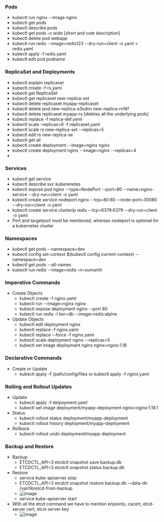 ### Pods
  - kubectl run nginx --image nginx
  - kubectl get pods
  - kubectl describe pods
  - kubectl get pods -o wide [short and cute description]
  - kubectl delete pod webapp
  - kubectl run redis --image=redis123 --dry-run=client -o yaml > redis.yaml
  - kubectl apply -f redis.yaml
  - kubectl edit pod podname
### ReplicaSet and Deployments
  - kubectl explain replicaset
  - kubectl create -f rs.yaml
  - kubectl get ReplicaSet
  - kubectl get replicaset new-replica-set
  - kubectl delete replicaset myapp-replicaset
  - kubectl delete pod new-replica-a3sdnn new-replica-rnf4f 
  - kubectl delete replicaset myapp-rs  [deletes all the underlying pods] 
  - kubectl replace -f replica-def.yaml
  - kubectl scale -replicas=6 -f replicaset.yaml
  - kubectl scale rs new-replica-set --replicas=5
  - kubectl edit rs new-replica-se
  - kubectl get all
  - kubectl create deployment --image=nginx nginx
  - kubectl create deployment nginx --image=nginx --replicas=4
  - 

### Services
  - kubectl get service
  - kubectl describe svc kuberenetes
  - kubectl expose pod nginx --type=NodePort --port=80 --name=nginx-service --dry-run=client -o yaml
  - kubectl create service nodeport nginx --tcp=80:80 --node-port=30080 --dry-run=client -o yaml
  - kubectl create service clusterip redis --tcp=6379:6379 --dry-run=client -o yaml
  - Port and targetport must be mentioned, whereas nodeport is optional for a kubernetes cluster
### Namespaces
  - kubectl get pods --namespace=dev
  - kubectl config set-context $(kubectl config current-context) --namespace=dev
  - kubectl get pods --all-names
  - kubectl run redis --image=redis -n=sumanth

### Imperative Commands
- Create Objects
  - kubectl create -f nginx.yaml
  - kubectl run --image=nginx nginx
  - kubectl expose deployment nginx --port 80
  - kubectl run redis -l tier=db --image=redis:alpine
- Update Objects
  - kubectl edit deployment nginx
  - kubectl replace -f nginx.yaml
  - kubectl replace --force -f nginx.yaml
  - kubectl scale deployment nginx --replicas=5
  - kubectl set image deployment nginx nginx=nginx:1.18
### Declarative Commands
- Create or Update
  - kubectl apply -f /path/config/files or kubectl apply -f nginx.yaml
### Rolling and Rollout Updates
- Update
  - kubectl apply -f delpoyment.yaml
  - kubectl set image deployment/myapp-deployment nginx=nginx:1.19.1
 - Status
   - kubectl rollout status deployment/myapp-deployment
   - kubectl rollout history deployment/myapp-deployment
  - Rollback
    - kubectl rollout undo deployment/myapp-deployment   
 ### Backup and Restore
 - Backup
   -  ETCDCTL_API=3 etcdctl snapshot save backup.db
   -  ETCDCTL_API=3 etcdctl snapshot status backup.db
 - Restore
   - service kube-apiserver stop
   - ETCDCTL_API=3 etcdctl snapshot restore backup.db --data-dir /var/lib/etcd-from-backup
   - ![image](https://user-images.githubusercontent.com/51809378/173883596-6daf12a4-f690-41d6-8bee-f4988a6e26e1.png)
   - service kube-apiserver start
 - With all the etcd command we have to mention enpoints, cacert, etcd-server cert, etcd-server key 
   - ![image](https://user-images.githubusercontent.com/51809378/173883436-1fa9a0f1-5e83-4931-a69a-f76418de66eb.png)
  
 
 
